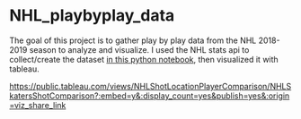 # NHL_playbyplay_data

The goal of this project is to gather play by play data from the NHL 2018-2019 season to analyze and visualize. I used the NHL stats api to collect/create the dataset [in this python notebook](https://github.com/tylerhyoung/NHL_playbyplay_data/blob/master/NHL_all_plays_reg_season_2018-19.ipynb), then visualized it with tableau. 

https://public.tableau.com/views/NHLShotLocationPlayerComparison/NHLSkatersShotComparison?:embed=y&:display_count=yes&publish=yes&:origin=viz_share_link

